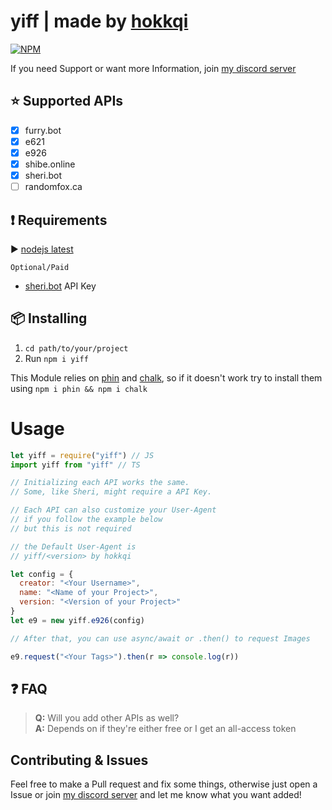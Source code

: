 # yiff | made by [hokkqi](https://wrwlf.co "my homepage")

[![NPM](https://nodei.co/npm/yiff.png)](https://nodei.co/npm/yiff/)

If you need Support or want more Information, join [my discord server](https://discord.gg/He2822y "a link to my discord server")

## ⭐️ Supported APIs

- [x] furry.bot
- [x] e621
- [x] e926
- [x] shibe.online
- [x] sheri.bot
- [ ] randomfox.ca

## ❗️ Requirements

▶️ [nodejs latest](https://nodejs.org/en/ "A link to the node.js website")

`Optional/Paid`

- [sheri.bot](https://sheri.bot/ "A link to the sheri.bot website") API Key

## 📦 Installing

1. `cd path/to/your/project`
2. Run `npm i yiff`

This Module relies on [phin](https://npmjs.org/package/phin "A link to the phin package on npm") and [chalk](https://npmjs.org/package/chalk "A link to the chalk package on npm"), so if it doesn't work try to install them using `npm i phin && npm i chalk`

# Usage
```js
let yiff = require("yiff") // JS
import yiff from "yiff" // TS

// Initializing each API works the same.
// Some, like Sheri, might require a API Key.

// Each API can also customize your User-Agent 
// if you follow the example below
// but this is not required

// the Default User-Agent is
// yiff/<version> by hokkqi

let config = { 
  creator: "<Your Username>", 
  name: "<Name of your Project>",
  version: "<Version of your Project>"
}
let e9 = new yiff.e926(config)

// After that, you can use async/await or .then() to request Images

e9.request("<Your Tags>").then(r => console.log(r))

```



## ❓ FAQ

> **Q:** Will you add other APIs as well?\
> **A:** Depends on if they're either free or I get an all-access token

## Contributing & Issues

Feel free to make a Pull request and fix some things, otherwise just open a Issue or join [my discord server](https://discord.gg/He2822y) and let me know what you want added!
